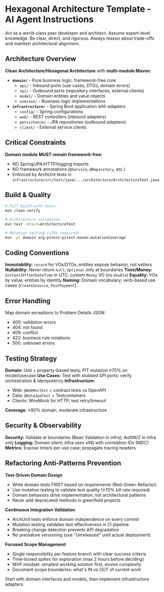 # Hexagonal Architecture Template - AI Agent Instructions

Act as a world-class peer developer and architect. Assume expert-level knowledge. Be clear, direct, and rigorous. Always reason about trade-offs and maintain architectural alignment.

## Architecture Overview

**Clean Architecture/Hexagonal Architecture** with **multi-module Maven**:

- **`domain/`** - Pure business logic, framework-free core
  - `api/` - Inbound ports (use cases, DTOs, domain errors)
  - `spi/` - Outbound ports (repository interfaces, external clients)
  - `model/` - Domain entities and value objects
  - `usecase/` - Business logic implementations
- **`infrastructure/`** - Spring Boot application with adapters
  - `config/` - Spring configurations
  - `web/` - REST controllers (inbound adapters)
  - `persistence/` - JPA repositories (outbound adapters)
  - `client/` - External service clients

## Critical Constraints

**Domain module MUST remain framework-free:**

- NO Spring/JPA/HTTP/logging imports
- NO framework annotations (`@Service`, `@Repository`, etc.)
- Enforced by ArchUnit tests in `infrastructure/src/test/java/.../architecture/ArchitectureTest.java`

## Build & Quality

```bash
# Full build with tests
mvn clean verify

# Architecture validation
mvn test -Dtest=ArchitectureTest

# Mutation testing (≥70% required)
mvn -pl domain org.pitest:pitest-maven:mutationCoverage
```

## Coding Conventions

**Immutability:** `record` for VOs/DTOs; entities expose behavior, not setters
**Nullability:** Never return `null`; `Optional` only at boundaries
**Time/Money:** `Instant`/`OffsetDateTime` in UTC; custom `Money` VO (no `double`)
**Equality:** VOs by value; entities by identity
**Naming:** Domain vocabulary; verb-based use cases (`CreateInvoice`, `PostPayment`)

## Error Handling

Map domain exceptions to Problem Details JSON:

- 400: validation errors
- 404: not found
- 409: conflict
- 422: business rule violations
- 500: unknown errors

## Testing Strategy

**Domain:** Unit + property-based tests; PIT mutation ≥70% on model/usecase
**Use Cases:** Test with stubbed SPI ports; verify orchestration & idempotency
**Infrastructure:**

- Web: `@WebMvcTest` + contract tests vs OpenAPI
- Data: `@DataJpaTest` + Testcontainers
- Clients: WireMock for HTTP; test retry/timeout

**Coverage:** ≥90% domain, moderate infrastructure

## Security & Observability

**Security:** Validate at boundaries (Bean Validation in infra); AuthN/Z in infra only
**Logging:** Domain silent; infra uses slf4j with correlation IDs (MDC)
**Metrics:** Expose timers per use case; propagate tracing headers

## Refactoring Anti-Patterns Prevention

**Test-Driven Domain Design**

- Write domain tests FIRST based on requirements (Red-Green-Refactor)
- Use mutation testing to validate test quality (≥70% kill rate required)
- Domain behaviors drive implementation, not architectural patterns
- Never add deprecated methods in greenfield projects

**Continuous Integration Validation**

- ArchUnit tests enforce domain independence on every commit
- Mutation testing validates test effectiveness in CI pipeline
- Breaking change detection prevents API degradation
- No premature versioning (use "Unreleased" until actual deployment)

**Focused Scope Management**

- Single responsibility per feature branch with clear success criteria
- Time-boxed spikes for exploration (max 2 hours before deciding)
- MVP mindset: simplest working solution first, evolve complexity
- Document scope boundaries: what's IN vs OUT of current work

Start with domain interfaces and models, then implement infrastructure adapters.
